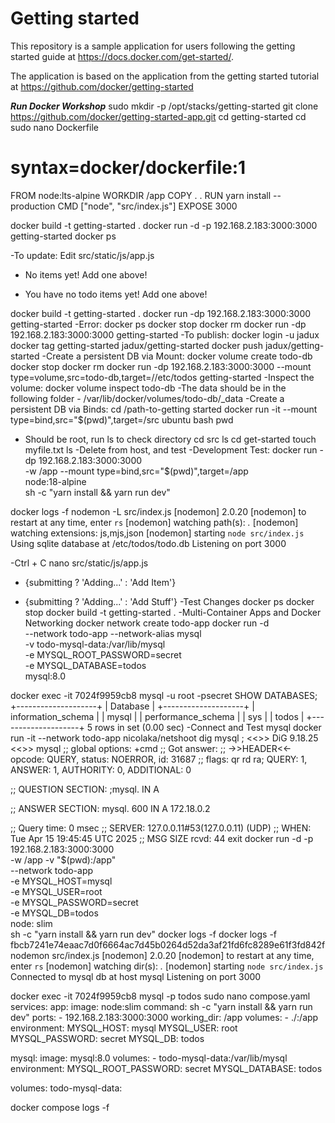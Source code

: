 # Getting started

This repository is a sample application for users following the getting started guide at https://docs.docker.com/get-started/.

The application is based on the application from the getting started tutorial at https://github.com/docker/getting-started

***Run Docker Workshop***
sudo mkdir -p /opt/stacks/getting-started
git clone https://github.com/docker/getting-started-app.git
cd getting-started
cd sudo nano Dockerfile
# syntax=docker/dockerfile:1

FROM node:lts-alpine
WORKDIR /app
COPY . .
RUN yarn install --production
CMD ["node", "src/index.js"]
EXPOSE 3000

docker build -t getting-started .
docker run -d -p 192.168.2.183:3000:3000 getting-started
docker ps

-To update:
Edit src/static/js/app.js
- <p className="text-center">No items yet! Add one above!</p>
+ <p className="text-center">You have no todo items yet! Add one above!</p>
docker build -t getting-started .
docker run -dp 192.168.2.183:3000:3000 getting-started
-Error:
docker ps
docker stop <the-container-id>
docker rm <the-container-id>
docker run -dp 192.168.2.183:3000:3000 getting-started
-To publish:
docker login -u jadux
docker tag getting-started jadux/getting-started
docker push jadux/getting-started
-Create a persistent DB via Mount:
docker volume create todo-db
docker stop <the-container-id>
docker rm <the-container-id>
docker run -dp 192.168.2.183:3000:3000 --mount type=volume,src=todo-db,target=//etc/todos getting-started
-Inspect the volume:
docker volume inspect todo-db
-The data should be in the following folder - /var/lib/docker/volumes/todo-db/_data
-Create a persistent DB via Binds:
cd /path-to-getting started
docker run -it --mount type=bind,src="$(pwd)",target=/src ubuntu bash
pwd
- Should be root, run ls to check directory
cd src
ls
cd get-started
touch myfile.txt
ls
-Delete from host, and test
-Development Test:
docker run -dp 192.168.2.183:3000:3000 \
    -w /app --mount type=bind,src="$(pwd)",target=/app \
    node:18-alpine \
    sh -c "yarn install && yarn run dev"

docker logs -f <container-id>
nodemon -L src/index.js
[nodemon] 2.0.20
[nodemon] to restart at any time, enter `rs`
[nodemon] watching path(s): *.*
[nodemon] watching extensions: js,mjs,json
[nodemon] starting `node src/index.js`
Using sqlite database at /etc/todos/todo.db
Listening on port 3000

-Ctrl + C
nano src/static/js/app.js
- {submitting ? 'Adding...' : 'Add Item'}
+ {submitting ? 'Adding...' : 'Add Stuff'}
-Test Changes
docker ps
docker stop <container-id>
docker build -t getting-started .
-Multi-Container Apps and Docker Networking
docker network create todo-app
docker run -d \
    --network todo-app --network-alias mysql \
    -v todo-mysql-data:/var/lib/mysql \
    -e MYSQL_ROOT_PASSWORD=secret \
    -e MYSQL_DATABASE=todos \
    mysql:8.0

docker exec -it 7024f9959cb8 mysql -u root -psecret
SHOW DATABASES;
+--------------------+
| Database           |
+--------------------+
| information_schema |
| mysql              |
| performance_schema |
| sys                |
| todos              |
+--------------------+
5 rows in set (0.00 sec)
-Connect and Test mysql
docker run -it --network todo-app nicolaka/netshoot
dig mysql
; <<>> DiG 9.18.25 <<>> mysql
;; global options: +cmd
;; Got answer:
;; ->>HEADER<<- opcode: QUERY, status: NOERROR, id: 31687
;; flags: qr rd ra; QUERY: 1, ANSWER: 1, AUTHORITY: 0, ADDITIONAL: 0

;; QUESTION SECTION:
;mysql.                         IN      A

;; ANSWER SECTION:
mysql.                  600     IN      A       172.18.0.2

;; Query time: 0 msec
;; SERVER: 127.0.0.11#53(127.0.0.11) (UDP)
;; WHEN: Tue Apr 15 19:45:45 UTC 2025
;; MSG SIZE  rcvd: 44
exit
docker run -d -p 192.168.2.183:3000:3000 \
  -w /app -v "$(pwd):/app" \
  --network todo-app \
  -e MYSQL_HOST=mysql \
  -e MYSQL_USER=root \
  -e MYSQL_PASSWORD=secret \
  -e MYSQL_DB=todos \
  node: slim \
  sh -c "yarn install && yarn run dev"
docker logs -f <container-id>
docker logs -f fbcb7241e74eaac7d0f6664ac7d45b0264d52da3af21fd6fc8289e61f3fd842f
nodemon src/index.js
[nodemon] 2.0.20
[nodemon] to restart at any time, enter `rs`
[nodemon] watching dir(s): *.*
[nodemon] starting `node src/index.js`
Connected to mysql db at host mysql
Listening on port 3000

docker exec -it 7024f9959cb8 mysql -p todos
sudo nano compose.yaml
services:
  app:
    image: node:slim
    command: sh -c "yarn install && yarn run dev"
    ports:
      - 192.168.2.183:3000:3000
    working_dir: /app
    volumes:
      - ./:/app
    environment:
      MYSQL_HOST: mysql
      MYSQL_USER: root
      MYSQL_PASSWORD: secret
      MYSQL_DB: todos

  mysql:
    image: mysql:8.0
    volumes:
      - todo-mysql-data:/var/lib/mysql
    environment:
      MYSQL_ROOT_PASSWORD: secret
      MYSQL_DATABASE: todos

volumes:
  todo-mysql-data:
  
docker compose logs -f